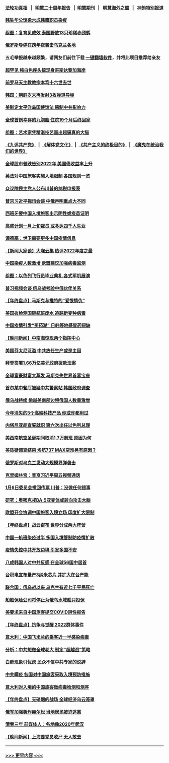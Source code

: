 #### [法轮功真相](https://github.com/gfw-breaker/truth/blob/master/README.md?t=0) &nbsp;&nbsp;|&nbsp;&nbsp; [明慧二十周年报告](https://github.com/gfw-breaker/mh-reports/blob/master/README.md?t=0) &nbsp;&nbsp;|&nbsp;&nbsp;[明慧期刊](https://github.com/gfw-breaker/mh-qikan) &nbsp;&nbsp;|&nbsp;&nbsp; [明慧海外之窗](https://github.com/gfw-breaker/mh-news/blob/master/README.md?t=0) &nbsp;&nbsp;|&nbsp;&nbsp; [神韵特别报道](https://github.com/gfw-breaker/mh-news/blob/master/shenyun.md?t=0)
#### [韩驻华公馆逾六成韩籍职员染疫](../pages/nsc418/n13896511.md?t=01010343) 
#### [组图：复育见成效 泰国野放13只珍稀赤颈鹤](../pages/nsc418/n13895039.md?t=01010343) 
#### [俄罗斯导弹在跨年夜袭击乌克兰各地](../pages/nsc418/n13896501.md?t=01010343) 
#### 五毛举报越来越频繁，请网友们前往下载 [一键翻墙软件](https://github.com/gfw-breaker/ssr-accounts)，并将此项目推荐给亲友
#### [超罕见 纯白色座头鲸现身哥斯达黎加海岸](../pages/nsc418/n13896198.md?t=01010343) 
#### [前罗马天主教教宗本笃十六世去世](../pages/nsc418/n13896447.md?t=01010343) 
#### [韩国：朝鲜岁末再发射3枚弹道导弹](../pages/nsc418/n13896300.md?t=01010343) 
#### [美制定太平洋岛国使馆法 遏制中共影响力](../pages/nsc418/n13895823.md?t=01010343) 
#### [全球首例幸存的九胞胎 住院19个月后终回家](../pages/nsc418/n13895015.md?t=01010343) 
#### [组图：艺术家凭精湛技艺画出超逼真的大猫](../pages/nsc418/n13893205.md?t=01010343) 
#### [《九评共产党》](https://github.com/begood0513/9ping.md/blob/master/README.md) &nbsp;|&nbsp; [《解体党文化》](../../../../jtdwh.md/blob/master/README.md)  &nbsp;|&nbsp; [《共产主义的终极目的》](../../../../gczydzjmd.md/blob/master/README.md) &nbsp;|&nbsp; [《魔鬼在统治我们的世界》](../../../../mgztzwmdsj.md/blob/master/README.md) 
#### [全球股市普跌告别2022年 美国债收益率上升](../pages/nsc418/n13895789.md?t=01010343) 
#### [英法对中国旅客实施入境限制 各国规则一览](../pages/nsc418/n13895639.md?t=01010343) 
#### [众议院民主党人公布川普的纳税申报表](../pages/nsc418/n13895593.md?t=01010343) 
#### [普京习近平视讯会谈 中俄声明重点大不同](../pages/nsc418/n13895586.md?t=01010343) 
#### [西班牙要中国入境旅客出示阴性或疫苗证明](../pages/nsc418/n13894694.md?t=01010343) 
#### [高盛计划一月上旬裁员 或多达四千人失业](../pages/nsc418/n13895512.md?t=01010343) 
#### [谭德塞：世卫需要更多中国疫情信息](../pages/nsc418/n13895551.md?t=01010343) 
#### [【新闻大家谈】大咖云集 热评2022年度之最](../pages/nsc418/n13895469.md?t=01010343) 
#### [中国染疫人数激增 欧盟建议加强病毒监测](../pages/nsc418/n13895491.md?t=01010343) 
#### [组图：以色列飞行员毕业典礼 各式军机展演](../pages/nsc418/n13895311.md?t=01010343) 
#### [普习视频会谈 俄乌战考验中俄伙伴关系](../pages/nsc418/n13895357.md?t=01010343) 
#### [【年终盘点】马斯克与推特的“爱恨情仇”](../pages/nsc418/n13893800.md?t=01010343) 
#### [美国拟检测国际航班废水 追踪新变种病毒](../pages/nsc418/n13895092.md?t=01010343) 
#### [中国疫情引发“买药潮” 日韩等地感冒药短缺](../pages/nsc418/n13895268.md?t=01010343) 
#### [【晚间新闻】中南海惊现两个指挥中心](../pages/nsc418/n13895248.md?t=01010343) 
#### [美国芬太尼泛滥 中共放任生产或是主因](../pages/nsc418/n13894587.md?t=01010343) 
#### [拜登签署1.66万亿美元政府拨款法案](../pages/nsc418/n13894915.md?t=01010343) 
#### [全球富豪财富大蒸发 马斯克失世界首富宝座](../pages/nsc418/n13894375.md?t=01010343) 
#### [首尔某中餐厅被疑中共警察站 韩国政府调查](../pages/nsc418/n13894473.md?t=01010343) 
#### [俄乌战持续 偷越美南部边境俄国人数量激增](../pages/nsc418/n13894707.md?t=01010343) 
#### [今年消失的5个高端科技产品 你或许都用过](../pages/nsc418/n13894616.md?t=01010343) 
#### [内塔尼亚胡宣誓就职 第六次出任以色列总理](../pages/nsc418/n13894597.md?t=01010343) 
#### [美西南航空圣诞期间取消1.7万航班 原因为何](../pages/nsc418/n13894526.md?t=01010343) 
#### [美质疑调查结果 埃航737 MAX空难另有原因？](../pages/nsc418/n13894534.md?t=01010343) 
#### [俄罗斯对乌克兰发动大规模导弹袭击](../pages/nsc418/n13894449.md?t=01010343) 
#### [克里姆林宫：普京习近平周五视频通话](../pages/nsc418/n13894511.md?t=01010343) 
#### [1月6日委员会撤回传票 川普：没做任何错事](../pages/nsc418/n13894499.md?t=01010343) 
#### [研究：奥密克戎BA.5亚变体或转向攻击大脑](../pages/nsc418/n13894502.md?t=01010343) 
#### [欧盟开会协调中国旅客入境立场 印度扩大限制](../pages/nsc418/n13894366.md?t=01010343) 
#### [【年终盘点】战云密布 世界分成两大阵营](../pages/nsc418/n13891187.md?t=01010343) 
#### [中国一航班染疫过半 多国入境管制防疫情扩散](../pages/nsc418/n13894323.md?t=01010343) 
#### [疫情失控中共开放边境 引发多国不安](../pages/nsc418/n13894300.md?t=01010343) 
#### [八成韩国人对中共反感 在全球56国中居首](../pages/nsc418/n13894345.md?t=01010343) 
#### [台积电宣布量产3纳米芯片 并扩大在台产能](../pages/nsc418/n13894291.md?t=01010343) 
#### [联合国：俄乌战以来 乌克兰有近七千平民死亡](../pages/nsc418/n13894200.md?t=01010343) 
#### [船舶保险公司将停止为俄乌水域船只投保](../pages/nsc418/n13893828.md?t=01010343) 
#### [美要求来自中国旅客提交COVID阴性报告](../pages/nsc418/n13893834.md?t=01010343) 
#### [【年终盘点】抗争与觉醒 2022群体事件](../pages/nsc418/n13888314.md?t=01010343) 
#### [意大利：中国飞米兰的乘客近一半感染病毒](../pages/nsc418/n13893815.md?t=01010343) 
#### [分析：中共想做全球老大 制定“超越战”策略](../pages/nsc418/n13893665.md?t=01010343) 
#### [白肺现象引忧虑 民众不信中共专家的说辞](../pages/nsc418/n13893547.md?t=01010343) 
#### [中共瞒疫 各国对中国旅客采取入境预防措施](../pages/nsc418/n13893740.md?t=01010343) 
#### [意大利对入境的中国旅客做病毒检测和测序](../pages/nsc418/n13893791.md?t=01010343) 
#### [【年终盘点】无硝烟的战场 全球经济乌云笼罩](../pages/nsc418/n13891799.md?t=01010343) 
#### [俄军加强轰炸赫尔松 当地居民被迫逃离](../pages/nsc418/n13893571.md?t=01010343) 
#### [清零三年 前媒体人：各地像2020年武汉](../pages/nsc418/n13892777.md?t=01010343) 
#### [【晚间新闻】上海要党员收尸 无人敢去](../pages/nsc418/n13893514.md?t=01010343) 

----
#### [ >>> 更早内容 <<< ](../indexes/nsc418-earlier.md)
